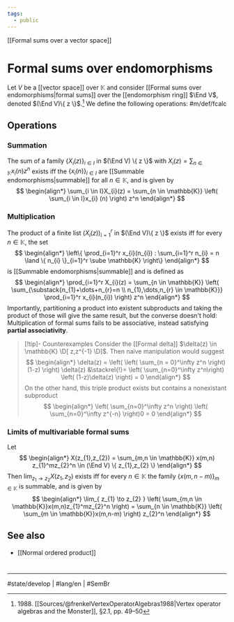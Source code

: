 ```yaml
---
tags:
  - public
---
```

[[Formal sums over a vector space]]
# Formal sums over endomorphisms

Let $V$ be a [[vector space]] over $\mathbb{K}$ and consider [[Formal sums over endomorphisms|formal sums]] over the [[endomorphism ring]] $\End V$, denoted $(\End V)\{ z \}$.[^1988]
We define the following operations: #m/def/fcalc 

## Operations

### Summation
The sum of a family $\{ X_{i}(z) \}_{i \in I}$ in $(\End V) \{ z \}$ with $X_{i}(z) = \sum_{n \in \mathbb{K}} x_{i}(n)z^n$ exists iff the $\{ x_{i}(n) \}_{i \in I}$ are [[Summable endomorphisms|summable]] for all $n \in \mathbb{K}$,
and is given by
$$
\begin{align*}
\sum_{i \in I}X_{i}(z) = \sum_{n \in \mathbb{K}} \left( \sum_{i \in I}x_{i} (n) \right) z^n
\end{align*}
$$


### Multiplication

The product of a finite list $(X_{i}(z))_{i=1}^r$ in $(\End V)\{ z \}$ exists iff for every $n \in \mathbb{K}$,
the set
$$
\begin{align*}
\left\{  \prod_{i=1}^r x_{i}(n_{i}) : \sum_{i=1}^r n_{i} = n  \land \{ n_{i} \}_{i=1}^r \sube \mathbb{K}  \right\}
\end{align*}
$$
is [[Summable endomorphisms|summable]] and is defined as
$$
\begin{align*}
\prod_{i=1}^r X_{i}(z) = \sum_{n \in \mathbb{K}} \left( \sum_{\substack{n_{1}+\dots+n_{r}=n \\ n_{1},\dots,n_{r} \in \mathbb{K}}} \prod_{i=1}^r x_{i}(n_{i}) \right) z^n
\end{align*}
$$
Importantly, partitioning a product into existent subproducts and taking the product of those will give the same result, but the converse doesn't hold:
Multiplication of formal sums fails to be associative, instead satisfying **partial associativity**.

> [!tip]- Counterexamples
> Consider the [[Formal delta]] $\delta(z) \in \mathbb{K} \D[ z,z^{-1} \D]$.
> Then naïve manipulation would suggest
> $$
> \begin{align*}
> \delta(z) = \left( \left( \sum_{n = 0}^\infty z^n \right)(1-z)  \right) \delta(z) &\stackrel{!}= \left( \sum_{n=0}^\infty z^n\right) \left( (1-z)\delta(z) \right) = 0
> \end{align*}
> $$
> On the other hand, this triple product exists but contains a nonexistant subproduct
> $$
> \begin{align*}
> \left( \sum_{n=0}^\infty z^n \right) \left( \sum_{n=0}^\infty z^{-n}  \right)0 = 0
> \end{align*}
> $$


### Limits of multivariable formal sums

Let
$$
\begin{align*}
X(z_{1},z_{2}) = \sum_{m,n \in \mathbb{K}} x(m,n) z_{1}^mz_{2}^n \in (\End V) \{ z_{1},z_{2} \}
\end{align*}
$$
Then $\lim_{ z_{1} \to z_{2} } X(z_{1},z_{2})$ exists iff for every $n \in \mathbb{K}$ the family $\{ x(m,n-m) \}_{m \in \mathbb{K}}$ is summable,
and is given by
$$
\begin{align*}
\lim_{ z_{1} \to z_{2} } \left( \sum_{m,n \in \mathbb{K}}x(m,n)z_{1}^mz_{2}^n \right) = \sum_{n \in \mathbb{K}} \left( \sum_{m \in \mathbb{K}}x(m,n-m) \right) z_{2}^n
\end{align*}
$$


  [^1988]: 1988\. [[Sources/@frenkelVertexOperatorAlgebras1988|Vertex operator algebras and the Monster]], §2.1, pp. 49–50

## See also

- [[Normal ordered product]]

#
---
#state/develop | #lang/en | #SemBr
